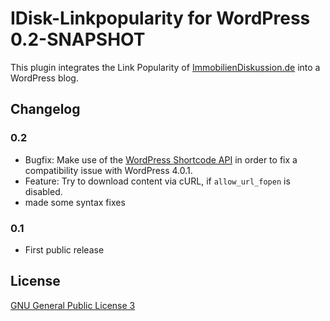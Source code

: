 IDisk-Linkpopularity for WordPress 0.2-SNAPSHOT
===============================================

This plugin integrates the Link Popularity of [ImmobilienDiskussion.de](http://www.immobilienDiskussion.de)
into a WordPress blog.


Changelog
---------

### 0.2

-   Bugfix: Make use of the [WordPress Shortcode API](http://codex.wordpress.org/Shortcode_API) in order to fix a compatibility issue with WordPress 4.0.1.
-   Feature: Try to download content via cURL, if `allow_url_fopen` is disabled.
-   made some syntax fixes

### 0.1

-   First public release


License
-------

[GNU General Public License 3](http://www.gnu.org/licenses/gpl-3.0-standalone.html)
